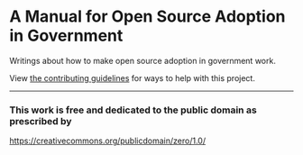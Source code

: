# A Manual for Open Source Adoption in Government

Writings about how to make open source adoption in government work.


View [the contributing guidelines](CONTRIBUTING.md) for ways to help with this project.



----

### This work is free and dedicated to the public domain as prescribed by
https://creativecommons.org/publicdomain/zero/1.0/
